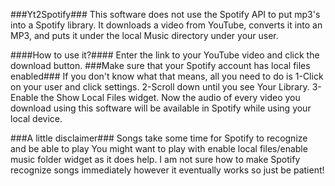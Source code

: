 ###Yt2Spotify###
This software does not use the Spotify API to put mp3's into a Spotify library. It downloads a video from YouTube, converts it into an
MP3, and puts it under the local Music directory under your user.

####How to use it?####
Enter the link to your YouTube video and click the download button.
###Make sure that your Spotify account has local files enabled###
If you don't know what that means, all you need to do is
1-Click on your user and click settings.
2-Scroll down until you see Your Library.
3-Enable the Show Local Files widget.
Now the audio of every video you download using this software will be available in Spotify while using your local device.

###A little disclaimer###
Songs take some time for Spotify to recognize and be able to play You might want to play with enable local files/enable music folder widget as it does help. I am not sure how to make Spotify recognize songs immediately however it eventually works so just be patient!
